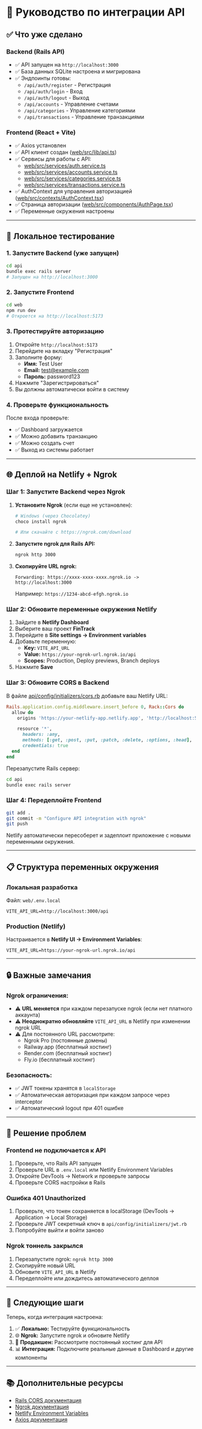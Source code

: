 # 🔌 Руководство по интеграции API

## ✅ Что уже сделано

### Backend (Rails API)
- ✅ API запущен на `http://localhost:3000`
- ✅ База данных SQLite настроена и мигрирована
- ✅ Эндпоинты готовы:
  - `/api/auth/register` - Регистрация
  - `/api/auth/login` - Вход
  - `/api/auth/logout` - Выход
  - `/api/accounts` - Управление счетами
  - `/api/categories` - Управление категориями
  - `/api/transactions` - Управление транзакциями

### Frontend (React + Vite)
- ✅ Axios установлен
- ✅ API клиент создан ([web/src/lib/api.ts](web/src/lib/api.ts))
- ✅ Сервисы для работы с API:
  - [web/src/services/auth.service.ts](web/src/services/auth.service.ts)
  - [web/src/services/accounts.service.ts](web/src/services/accounts.service.ts)
  - [web/src/services/categories.service.ts](web/src/services/categories.service.ts)
  - [web/src/services/transactions.service.ts](web/src/services/transactions.service.ts)
- ✅ AuthContext для управления авторизацией ([web/src/contexts/AuthContext.tsx](web/src/contexts/AuthContext.tsx))
- ✅ Страница авторизации ([web/src/components/AuthPage.tsx](web/src/components/AuthPage.tsx))
- ✅ Переменные окружения настроены

---

## 🧪 Локальное тестирование

### 1. Запустите Backend (уже запущен)
```bash
cd api
bundle exec rails server
# Запущен на http://localhost:3000
```

### 2. Запустите Frontend
```bash
cd web
npm run dev
# Откроется на http://localhost:5173
```

### 3. Протестируйте авторизацию
1. Откройте `http://localhost:5173`
2. Перейдите на вкладку "Регистрация"
3. Заполните форму:
   - **Имя:** Test User
   - **Email:** test@example.com
   - **Пароль:** password123
4. Нажмите "Зарегистрироваться"
5. Вы должны автоматически войти в систему

### 4. Проверьте функциональность
После входа проверьте:
- ✅ Dashboard загружается
- ✅ Можно добавить транзакцию
- ✅ Можно создать счет
- ✅ Выход из системы работает

---

## 🌐 Деплой на Netlify + Ngrok

### Шаг 1: Запустите Backend через Ngrok

1. **Установите Ngrok** (если еще не установлен):
   ```bash
   # Windows (через Chocolatey)
   choco install ngrok

   # Или скачайте с https://ngrok.com/download
   ```

2. **Запустите ngrok для Rails API:**
   ```bash
   ngrok http 3000
   ```

3. **Скопируйте URL ngrok:**
   ```
   Forwarding: https://xxxx-xxxx-xxxx.ngrok.io -> http://localhost:3000
   ```
   Например: `https://1234-abcd-efgh.ngrok.io`

### Шаг 2: Обновите переменные окружения Netlify

1. Зайдите в **Netlify Dashboard**
2. Выберите ваш проект **FinTrack**
3. Перейдите в **Site settings → Environment variables**
4. Добавьте переменную:
   - **Key:** `VITE_API_URL`
   - **Value:** `https://your-ngrok-url.ngrok.io/api`
   - **Scopes:** Production, Deploy previews, Branch deploys
5. Нажмите **Save**

### Шаг 3: Обновите CORS в Backend

В файле [api/config/initializers/cors.rb](api/config/initializers/cors.rb) добавьте ваш Netlify URL:

```ruby
Rails.application.config.middleware.insert_before 0, Rack::Cors do
  allow do
    origins 'https://your-netlify-app.netlify.app', 'http://localhost:5173'

    resource '*',
      headers: :any,
      methods: [:get, :post, :put, :patch, :delete, :options, :head],
      credentials: true
  end
end
```

Перезапустите Rails сервер:
```bash
cd api
bundle exec rails server
```

### Шаг 4: Передеплойте Frontend

```bash
git add .
git commit -m "Configure API integration with ngrok"
git push
```

Netlify автоматически пересоберет и задеплоит приложение с новыми переменными окружения.

---

## 📋 Структура переменных окружения

### Локальная разработка
Файл: `web/.env.local`
```env
VITE_API_URL=http://localhost:3000/api
```

### Production (Netlify)
Настраивается в **Netlify UI → Environment Variables**:
```env
VITE_API_URL=https://your-ngrok-url.ngrok.io/api
```

---

## 🔒 Важные замечания

### Ngrok ограничения:
- ⚠️ **URL меняется** при каждом перезапуске ngrok (если нет платного аккаунта)
- ⚠️ **Неоднократно обновляйте** `VITE_API_URL` в Netlify при изменении ngrok URL
- ⚠️ Для постоянного URL рассмотрите:
  - Ngrok Pro (постоянные домены)
  - Railway.app (бесплатный хостинг)
  - Render.com (бесплатный хостинг)
  - Fly.io (бесплатный хостинг)

### Безопасность:
- ✅ JWT токены хранятся в `localStorage`
- ✅ Автоматическая авторизация при каждом запросе через interceptor
- ✅ Автоматический logout при 401 ошибке

---

## 🐛 Решение проблем

### Frontend не подключается к API
1. Проверьте, что Rails API запущен
2. Проверьте URL в `.env.local` или Netlify Environment Variables
3. Откройте DevTools → Network и проверьте запросы
4. Проверьте CORS настройки в Rails

### Ошибка 401 Unauthorized
1. Проверьте, что токен сохраняется в localStorage (DevTools → Application → Local Storage)
2. Проверьте JWT секретный ключ в `api/config/initializers/jwt.rb`
3. Попробуйте выйти и войти заново

### Ngrok тоннель закрылся
1. Перезапустите ngrok: `ngrok http 3000`
2. Скопируйте новый URL
3. Обновите `VITE_API_URL` в Netlify
4. Передеплойте или дождитесь автоматического деплоя

---

## 🎯 Следующие шаги

Теперь, когда интеграция настроена:

1. ✅ **Локально:** Тестируйте функциональность
2. 🌐 **Ngrok:** Запустите ngrok и обновите Netlify
3. 🚀 **Продакшен:** Рассмотрите постоянный хостинг для API
4. 📊 **Интеграция:** Подключите реальные данные в Dashboard и другие компоненты

---

## 📚 Дополнительные ресурсы

- [Rails CORS документация](https://github.com/cyu/rack-cors)
- [Ngrok документация](https://ngrok.com/docs)
- [Netlify Environment Variables](https://docs.netlify.com/environment-variables/overview/)
- [Axios документация](https://axios-http.com/docs/intro)

